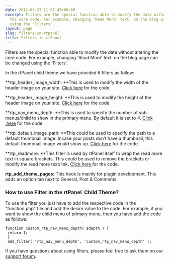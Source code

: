 ```yaml
---
date: 2012-03-23 11:51:45+00:00
excerpt: Filters are the special function able to modify the data without altering
  the core code. For example, changing 'Read More' text  on the blog page can be changed
  using the 'Filters'.
layout: page
slug: filters-in-rtpanel
title: Filters in rtPanel
---
```


Filters are the special function able to modify the data without altering the core code. For example, changing 'Read More' text  on the blog page can be changed using the 'Filters'.

In the rtPanel child theme we have provided 6 filters as follow:

**rtp_header_image_width: **This is used to modify the width of the header image on your site. [Click here](https://rtcamp.com/rtpanel/docs/developer/rtp_header_image_width/) for the code.

**rtp_header_image_height: **This is used to modify the height of the header image on your site. [Click here](https://rtcamp.com/rtpanel/docs/developer/rtp_header_image_height/) for the code.

**rtp_nav_menu_depth: **This is used to specify the number of sub-menus/child to show in the primary menu. By default it is set to 4. [Click  here](https://rtcamp.com/rtpanel/docs/developer/rtp_nav_menu_depth/) for the code.

**rtp_default_image_path: **This could be used to specify the path to a default thumbnail image. Incase your posts don’t have a thumbnail, this default thumbnail image would show up. [Click here](https://rtcamp.com/rtpanel/docs/developer/rtp_default_image_path/) for the code.

**rtp_readmore: **This filter is used by rtPanel itself to wrap the read more text in square brackets. This could be used to remove the brackets or modify the read more text/link. [Click here ](https://rtcamp.com/rtpanel/docs/developer/rtp_readmore/)for the code.

**rtp_add_theme_pages:** This hook is mainly for plugin development. This adds an option tab next to General, Post & Comments.


### How to use Filter in the rtPanel  Child Theme?


To use the filter you just have to add the respective code in the "function.php" file and add the desire value to the code. For example, if you want to show the child menu of primary menu, then you have add the code as follows:

    
    function custom_rtp_nav_menu_depth( $depth ) {
     return 1;
     }
     add_filter( 'rtp_nav_menu_depth', 'custom_rtp_nav_menu_depth' );


If you have questions about using filters, please feel free to ask them on our [support forum](https://rtcamp.com/support/forum/rtpanel/forum/developer/).

